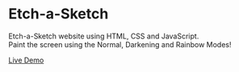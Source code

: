 # Etch-a-Sketch
Etch-a-Sketch website using HTML, CSS and JavaScript.  
Paint the screen using the Normal, Darkening and Rainbow Modes!   

[Live Demo](https://nunoribeiro02.github.io/Etch-a-Sketch/)
